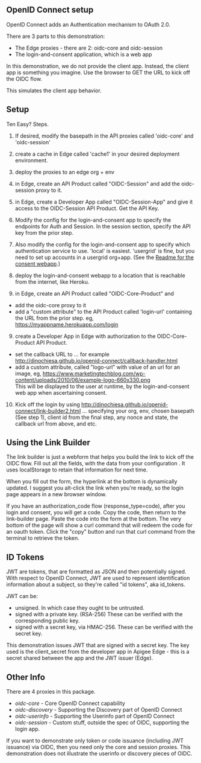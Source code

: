 ## OpenID Connect setup

OpenID Connect adds an Authentication mechanism to OAuth 2.0.

There are 3 parts to this demonstration:
* The Edge proxies - there are 2: oidc-core and oidc-session
* The login-and-consent application, which is a web app


In this demonstration, we do not provide the client app. Instead, the client app is something you imagine. Use the browser to GET the URL to kick off the OIDC flow. 

This simulates the client app behavior.


## Setup

Ten Easy? Steps.


1. If desired, modify the basepath in the API proxies called 'oidc-core' and 'oidc-session'

2. create a cache in Edge called 'cache1' in your desired deployment environment.

3. deploy the proxies to an edge org + env

4. in Edge, create an API Product called "OIDC-Session" and add the oidc-session proxy to it. 

4. in Edge, create a Developer App called "OIDC-Session-App" and give it access to the OIDC-Session API Product.  Get the API Key. 

5. Modify the config for the login-and-consent app to specify the endpoints for Auth and Session.
In the session section, specify the API key from the prior step.

6. Also modify the config for the login-and-consent app to specify which authentication service to use. 'local' is easiest.  'usergrid' is fine, but you need to set up accounts in a usergrid org+app. (See the [Readme for the consent webapp](consent-ui/Readme.md).)

7. deploy the login-and-consent webapp to a location that is reachable from the internet, like Heroku.

8. in Edge, create an API Product called "OIDC-Core-Product" and
  - add the oidc-core proxy to it
  - add a "custom attribute" to the API Product called 'login-url' containing the URL from the prior step.
    eg, https://myappname.herokuapp.com/login

9.  create a Developer App in Edge with authorization to the OIDC-Core-Product API Product.
  - set the callback URL to ... for example http://dinochiesa.github.io/openid-connect/callback-handler.html
  - add a custom attribute, called "logo-url"
    with value of an url for an image, eg, https://www.marketingtechblog.com/wp-content/uploads/2010/06/example-logo-660x330.png  
    This will be displayed to the user at runtime, by the login-and-consent web app when ascertaining consent. 


10. Kick off the login by using http://dinochiesa.github.io/openid-connect/link-builder2.html
... specifying  your org, env, chosen basepath (See step 1), client id from the final step, any nonce and state, the callback url from above, and etc.



## Using the Link Builder

The link builder is just a webform that helps you build the link to kick off the OIDC flow.
Fill out all the fields, with the data from your configuration . It uses localStorage to retain that information for next time.

When you fill out the form, the hyperlink at the bottom is dynamically updated. I suggest you alt-click the link when you're ready, so the login page appears in a new browser window.


If you have an authorization_code flow (response_type=code), after you login and consent, you will get a code.  Copy the code, then return to the link-builder page.  Paste the code into the form at the bottom.  The very bottom of the page will show a curl command that will redeem the code for an oauth token. Click the "copy" button and run that curl command from the terminal to retrieve the token.


## ID Tokens

JWT are tokens, that are formatted as JSON and then potentially signed. With respect to OpenID Connect, JWT are used to represent identification information about a subject, so they're called "id tokens", aka id_tokens.

JWT can be:
* unsigned. In which case they ought to be untrusted. 
* signed with a private key. (RSA-256) These can be verified with the corresponding public key. 
* signed with a secret key, via HMAC-256.  These can be verified with the secret key. 

This demonstration issues JWT that are signed with a secret key. The key used is the client_secret from the developer app in Apigee Edge  - this is a secret shared  between the app and the JWT issuer (Edge). 



## Other Info

There are 4 proxies in this package.

* *oidc-core* - Core OpenID Connect capability
* *oidc-discovery* - Supporting the Discovery part of OpenID Connect
* *oidc-userinfo* - Supporting the Userinfo part of OpenID Connect
* *oidc-session* - Custom stuff, outside the spec of OIDC, supporting the login app.

If you want to demonstrate only token or code issuance (including JWT issuance) via OIDC, then you need only the core and session proxies. This demonstration does not illustrate the userinfo or discovery pieces of OIDC. 


